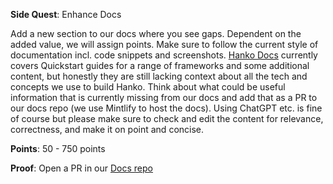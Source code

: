 **Side Quest**: Enhance Docs

Add a new section to our docs where you see gaps. Dependent on the added value, we will assign points. Make sure to follow the current style of documentation incl. code snippets and screenshots. [Hanko Docs](https://docs.hanko.io) currently covers Quickstart guides for a range of frameworks and some additional content, but honestly they are still lacking context about all the tech and concepts we use to build Hanko. Think about what could be useful information that is currently missing from our docs and add that as a PR to our docs repo (we use Mintlify to host the docs). Using ChatGPT etc. is fine of course but please make sure to check and edit the content for relevance, correctness, and make it on point and concise.

**Points**: 50 - 750 points

**Proof**: Open a PR in our [Docs repo](https://github.com/teamhanko/docs)
